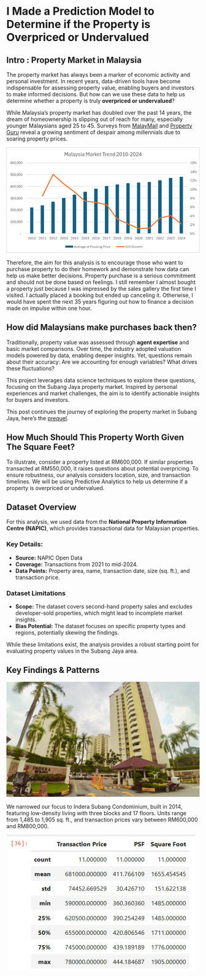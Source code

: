 # I Made a Prediction Model to Determine if the Property is Overpriced or Undervalued

## Intro : Property Market in Malaysia

The property market has always been a marker of economic activity and personal investment. In recent years, data-driven tools have become indispensable for assessing property value, enabling buyers and investors to make informed decisions. But how can we use these data to help us determine whether a property is truly **overpriced or undervalued**? 

While Malaysia’s property market has doubled over the past 14 years, the dream of homeownership is slipping out of reach for many, especially younger Malaysians aged 25 to 45. Surveys from [MalayMail](https://www.malaymail.com/news/malaysia/2024/01/19/more-malaysian-millennials-dropping-home-ownership-dreams-as-prices-spiral-out-of-reach/113296) and [Property Guru](https://www.propertyguru.com.my/property-guides/malaysia-consumer-sentiment-study-h2-2023-71197) reveal a growing sentiment of despair among millennials due to soaring property prices.

![NAPIC ScreenShot](Images/16.1.png)

Therefore, the aim for this analysis is to encourage those who want to purchase property to do their homework and demonstrate how data can help us make better decisions. Property purchase is a serious commitment and should not be done based on feelings. I still remember I almost bought a property just because I was impressed by the sales gallery the first time I visited. I actually placed a booking but ended up canceling it. Otherwise, I would have spent the next 35 years figuring out how to finance a decision made on impulse within one hour.

## How did Malaysians make purchases back then?

Traditionally, property value was assessed through **agent expertise** and basic market comparisons. Over time, the industry adopted valuation models powered by data, enabling deeper insights. Yet, questions remain about their accuracy: Are we accounting for enough variables? What drives these fluctuations?

This project leverages data science techniques to explore these questions, focusing on the Subang Jaya property market. Inspired by personal experiences and market challenges, the aim is to identify actionable insights for buyers and investors.

This post continues the journey of exploring the property market in Subang Jaya, here’s the [prequel](https://medium.com/@kwanqi.yt/real-estate-analysis-with-python-cfe7eb4cbd88).

## How Much Should This Property Worth Given The Square Feet? 
To illustrate, consider a property listed at RM600,000. If similar properties transacted at RM550,000, it raises questions about potential overpricing. To ensure robustness, our analysis considers location, size, and transaction timelines. We will be using Predictive Analytics to help us determine if a property is overpriced or undervalued.

## **Dataset Overview**

For this analysis, we used data from the **National Property Information Centre (NAPIC)**, which provides transactional data for Malaysian properties.

### Key Details:

- **Source:** NAPIC Open Data
- **Coverage:** Transactions from 2021 to mid-2024.
- **Data Points:** Property area, name, transaction date, size (sq. ft.), and transaction price.

### Dataset Limitations

- **Scope:** The dataset covers second-hand property sales and excludes developer-sold properties, which might lead to incomplete market insights.
- **Bias Potential:** The dataset focuses on specific property types and regions, potentially skewing the findings.

While these limitations exist, the analysis provides a robust starting point for evaluating property values in the Subang Jaya area.

## Key Findings & Patterns
![Image](Images/16.2.png)

We narrowed our focus to Indera Subang Condominium, built in 2014, featuring low-density living with three blocks and 17 floors. Units range from 1,485 to 1,905 sq. ft., and transaction prices vary between RM600,000 and RM800,000.

![Image](Images/16.3.png)

